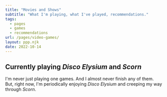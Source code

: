 ```yaml
---
title: "Movies and Shows"
subtitle: "What I'm playing, what I've played, recommendations."
tags:
  - pages
  - games
  - recommendations
url: /pages/video-games/
layout: ppp.njk
date: 2022-10-14
---
```


## Currently playing *Disco Elysium* and *Scorn*

I'm never just playing one games. And I almost never finish any of them. But, right now, I'm periodically enjoying *Disco Elysium* and creeping my way through *Scorn*.
